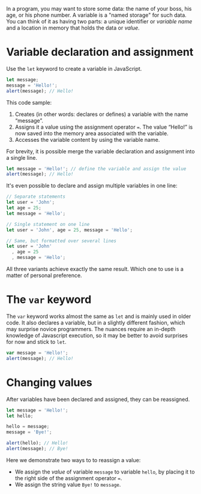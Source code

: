 In a program, you may want to store some data: the name of your boss, his age, or his phone number. A variable is a "named storage" for such data. You can think of it as having two parts: a unique identifier or *variable name* and a location in memory that holds the data or *value*. 

# Variable declaration and assignment
Use the `let` keyword to create a variable in JavaScript.

```js
let message;
message = 'Hello!';
alert(message); // Hello!
```

This code sample:

1. Creates (in other words: declares or defines) a variable with the name “message”.
2. Assigns it a value using the assignment operator `=`. The value “Hello!” is now saved into the memory area associated with the variable.
3. Accesses the variable content by using the variable name.

For brevity, it is possible merge the variable declaration and assignment into a single line.

```js
let message = 'Hello!'; // define the variable and assign the value
alert(message); // Hello!
```

It's even possible to declare and assign multiple variables in one line:

```js
// Separate statements
let user = 'John';
let age = 25;
let message = 'Hello';

// Single statement on one line
let user = 'John', age = 25, message = 'Hello';

// Same, but formatted over several lines
let user = 'John'
  , age = 25
  , message = 'Hello';
```

All three variants achieve exactly the same result. Which one to use is a matter of personal preference. 

# The `var` keyword
The `var` keyword works almost the same as `let` and is mainly used in older code. It also declares a variable, but in a slightly different fashion, which may surprise novice programmers. The nuances require an in-depth knowledge of Javascript execution, so it may be better to avoid surprises for now and stick to `let`.

```js
var message = 'Hello!';
alert(message); // Hello!
```

# Changing values

After variables have been declared and assigned, they can be reassigned. 

```js
let message = 'Hello!';
let hello;

hello = message;
message = 'Bye!';

alert(hello); // Hello!
alert(message); // Bye!
```

Here we demonstrate two ways to to reassign a value:
- We assign the *value* of variable `message` to variable `hello`, by placing it to the right side of the assignment operator `=`.
- We assign the string value `Bye!` to `message`.


